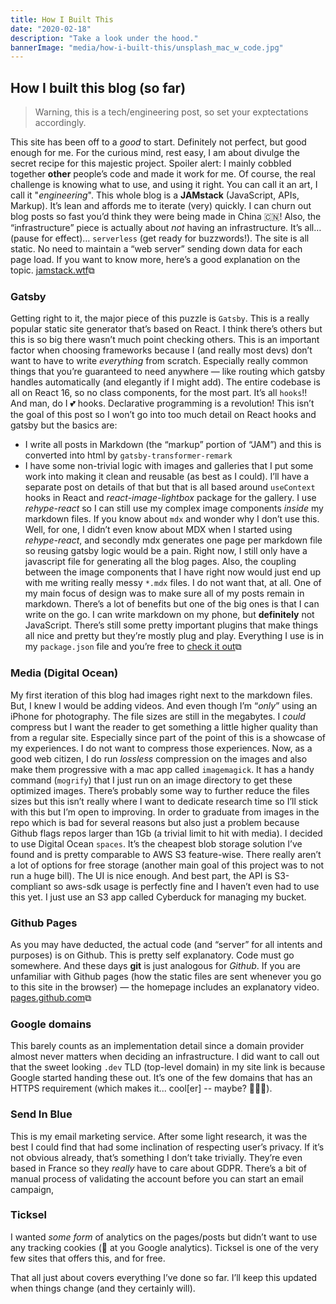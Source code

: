 ```yaml
---
title: How I Built This
date: "2020-02-18"
description: "Take a look under the hood."
bannerImage: "media/how-i-built-this/unsplash_mac_w_code.jpg"
---
```


## How I built this blog (so far)
>  Warning, this is a tech/engineering post, so set your exptectations accordingly.

This site has been off to a *good* to start. Definitely not perfect, but good enough for me. For the curious mind, rest easy, I am about divulge the secret recipe for this majestic project. Spoiler alert: I mainly cobbled together ****other**** people’s code and made it work for me. Of course, the real challenge is knowing what to use, and using it right. You can call it an art, I call it "*engineering*". This whole blog is a ****JAMstack**** (JavaScript, APIs, Markup). It’s lean and affords me to iterate (very) quickly. I can churn out blog posts so fast you’d think they were being made in China 🇨🇳!  Also, the “infrastructure” piece is actually about *not* having an infrastructure. It’s all… (pause for effect)… `serverless`  (get ready for buzzwords!). The site is all static. No need to maintain a “web server” sending down data for each page load. If you want to know more, here’s a good explanation on the topic. [jamstack.wtf](~https://jamstack.wtf/~)⧉ 

### Gatsby
Getting right to it, the major piece of this puzzle is `Gatsby`.  This is a really popular static site generator that’s based on React. I think there’s others but this is so big there wasn’t much point checking others. This is an important factor when choosing frameworks because I (and really most devs) don’t want to have to write *everything* from scratch. Especially really common things that you’re guaranteed to need anywhere — like routing which gatsby handles automatically (and elegantly if I might add). The entire codebase is all on React 16, so no class components, for the most part. It’s all `hooks`!! And man, do I 💕 hooks. Declarative programming is a revolution! This isn’t the goal of this post so I won’t go into too much detail on React hooks and gatsby but the basics are:
- I write all posts in Markdown (the “markup” portion of “JAM”) and this is converted into html  by `gatsby-transformer-remark`
- I have some non-trivial logic with images and galleries that I put some work into making it clean and reusable (as best as I could). I’ll have a separate post on details of that but that is all based around  `useContext` hooks in React and *react-image-lightbox* package for the gallery. I use *rehype-react* so I can still use my complex image components *inside* my markdown files. If you know about `mdx` and wonder why I don’t use this. Well, for one, I didn’t even know about MDX when I started using *rehype-react*, and secondly mdx generates one page per markdown file so reusing gatsby logic would be a pain. Right now, I still only have a javascript file for generating all the blog pages. Also, the coupling between the image components that I have right now would just end up with me writing really messy `*.mdx` files. I do not want that, at all. One of my main focus of design was to make sure all of my posts remain in markdown. There’s a lot of benefits but one of the big ones is that I can write on the go. I can write markdown on my phone, but **definitely** not JavaScript. There’s still some pretty important plugins that make things all nice and pretty but they’re mostly plug and play. Everything I use is in my `package.json` file and you’re free to [check it out](~https://github.com/dshomoye/dshomoye.github.io/blob/gatsby/package.json~)⧉

### Media (Digital Ocean)
My first iteration of this blog had images right next to the markdown files. But, I knew I would be adding videos. And even though I’m “*only*” using an iPhone for photography. The file sizes are still in the megabytes. I *could* compress but I want the reader to get something a little higher quality than from a regular site. Especially since part of the point of this is a showcase of my experiences. I do not want to compress those experiences. Now, as a good web citizen, I do run *lossless* compression on the images and also make them progressive with a mac app called `imagemagick`. It has a handy command (`mogrify`) that I just run on an image directory to get these optimized images. There’s probably some way to further reduce the files sizes but this isn’t really where I want to dedicate research time so I’ll stick with this but I’m open to improving. In order to graduate from images in the repo which is bad for several reasons but also just a problem because Github flags repos larger than 1Gb (a trivial limit to hit with media). I decided to use Digital Ocean `spaces`. It’s the cheapest blob storage solution I’ve found and is pretty comparable to AWS S3 feature-wise. There really aren’t a lot of options for free storage (another main goal of this project was to not run a huge bill).  The UI is nice enough. And best part, the API is S3-compliant so aws-sdk usage is perfectly fine and I haven’t even had to use this yet. I just use an S3 app called Cyberduck for managing my bucket.

### Github Pages
As you may have deducted, the actual code (and “server” for all intents and purposes) is on Github. This is pretty self explanatory. Code must go somewhere. And these days **git** is just analogous for *Github*.  If you are unfamiliar with Github pages (how the static files are sent whenever you go to this site in the browser) — the homepage includes an explanatory video. [pages.github.com](~https://pages.github.com/~)⧉ 

### Google domains
This barely counts as an implementation detail since a domain provider almost never matters when deciding an infrastructure. I did want to call out that the sweet looking `.dev` TLD (top-level domain) in my site link is because Google started handing these out. It’s one of the few domains that has an HTTPS requirement (which makes it... cool[er] -- maybe? 🤷🏾‍♂️).

### Send In Blue
This is my email marketing service. After some light research, it was the best I could find that had some inclination of respecting user’s privacy. If it’s not obvious already, that’s something I don’t take trivially. They’re even based in France so they *really* have to care about GDPR. There’s a bit of manual process of validating the account before you can start an email campaign, 

### Ticksel
I wanted *some form* of analytics on the pages/posts but didn’t want to use any tracking cookies (👀 at you Google analytics). Ticksel is one of the very few sites that offers this, and for free. 

That all just about covers everything I’ve done so far. I’ll keep this updated when things change (and they certainly will).

